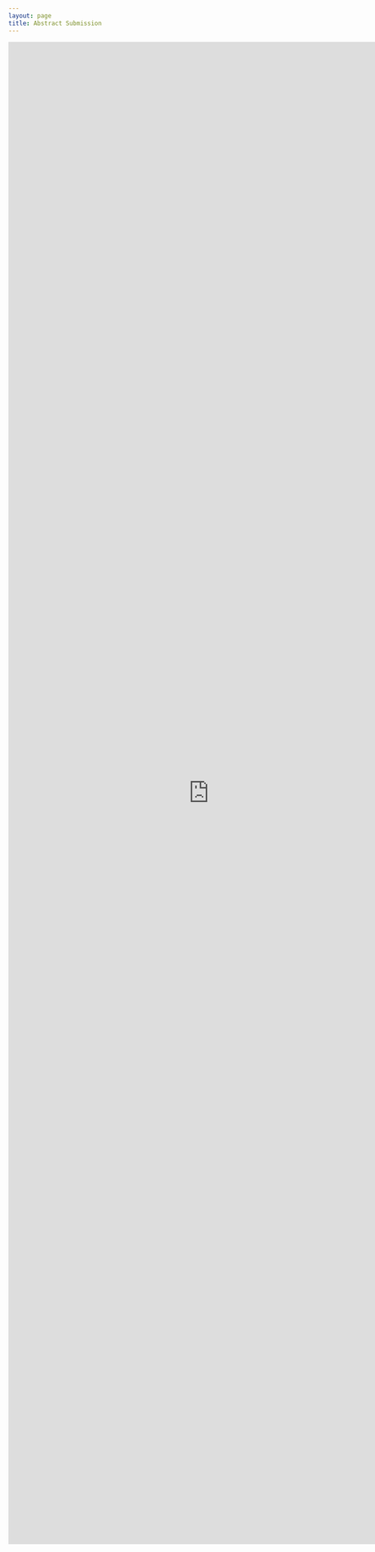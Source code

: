 ```yaml
---
layout: page
title: Abstract Submission
---
```

<div class="col-lg-12 text-center">
	<iframe src="https://docs.google.com/forms/d/1npjN1oMbcSijSKrBosR7tf2eRNmpXzaQ-y044yrNYcY/viewform?embedded=true" width="800" height="3000" frameborder="0" marginheight="0" marginwidth="0">Loading…</iframe>
</div>

